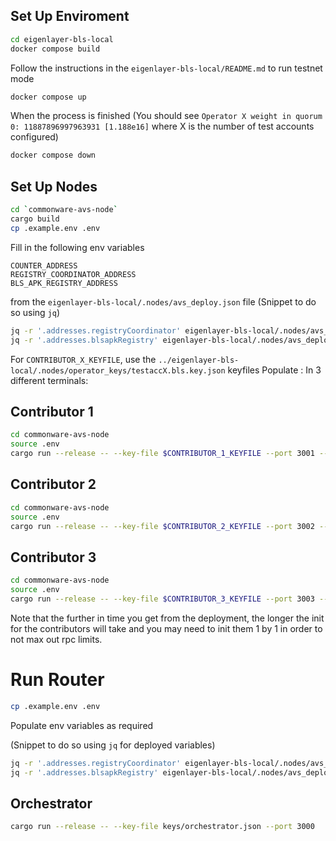 ## Set Up Enviroment 

```sh
cd eigenlayer-bls-local
docker compose build 
```
Follow the instructions in the `eigenlayer-bls-local/README.md` to run testnet mode 

```sh
docker compose up 
```
When the process is finished (You should see `Operator X weight in quorum 0: 11887896997963931 [1.188e16]` where X is the number of test accounts configured) 

```sh
docker compose down 
```


## Set Up Nodes 
```sh
cd `commonware-avs-node`
cargo build 
cp .example.env .env 
```
Fill in the following env variables 
```
COUNTER_ADDRESS
REGISTRY_COORDINATOR_ADDRESS
BLS_APK_REGISTRY_ADDRESS
```
from the `eigenlayer-bls-local/.nodes/avs_deploy.json` file
(Snippet to do so using `jq`) 
```sh
jq -r '.addresses.registryCoordinator' eigenlayer-bls-local/.nodes/avs_deploy.json | sed 's/^/REGISTRY_COORDINATOR_ADDRESS=/' >> commonware-avs-node/.env
jq -r '.addresses.blsapkRegistry' eigenlayer-bls-local/.nodes/avs_deploy.json | sed 's/^/BLS_APK_REGISTRY_ADDRESS=/' >> commonware-avs-node/.env
```

For `CONTRIBUTOR_X_KEYFILE`, use the  `../eigenlayer-bls-local/.nodes/operator_keys/testaccX.bls.key.json` keyfiles
Populate : 
In 3 different terminals: 


## Contributor 1
```bash
cd commonware-avs-node
source .env
cargo run --release -- --key-file $CONTRIBUTOR_1_KEYFILE --port 3001 --orchestrator orchestrator.json 
```

## Contributor 2
```bash
cd commonware-avs-node
source .env
cargo run --release -- --key-file $CONTRIBUTOR_2_KEYFILE --port 3002 --orchestrator orchestrator.json 

```

## Contributor 3
```bash
cd commonware-avs-node
source .env
cargo run --release -- --key-file $CONTRIBUTOR_3_KEYFILE --port 3003 --orchestrator orchestrator.json 
```
Note that the further in time you get from the deployment, the longer the init for the contributors will take and you may need to init them 1 by 1 in 
order to not max out rpc limits.

# Run Router 

```sh
cp .example.env .env 
```
Populate env variables as required 

(Snippet to do so using `jq` for deployed variables) 
```sh
jq -r '.addresses.registryCoordinator' eigenlayer-bls-local/.nodes/avs_deploy.json | sed 's/^/REGISTRY_COORDINATOR_ADDRESS=/' >> .env
jq -r '.addresses.blsapkRegistry' eigenlayer-bls-local/.nodes/avs_deploy.json | sed 's/^/BLS_APK_REGISTRY_ADDRESS=/' >> .env
```
## Orchestrator
```bash
cargo run --release -- --key-file keys/orchestrator.json --port 3000 
```
